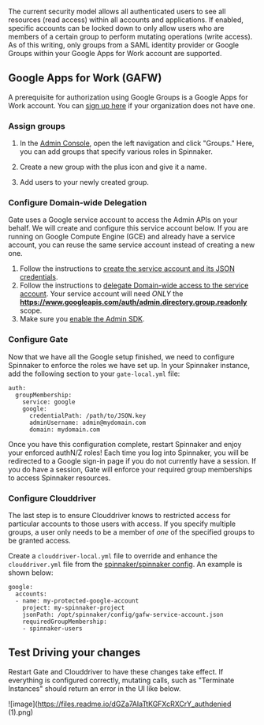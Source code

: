 The current security model allows all authenticated users to see all resources (read access) within all accounts and applications. If enabled, specific accounts can be locked down to only allow users who are members of a certain group to perform mutating operations (write access). As of this writing, only groups from a SAML identity provider or Google Groups within your Google Apps for Work account are supported.

## Google Apps for Work (GAFW)
A prerequisite for authorization using Google Groups is a Google Apps for Work account. You can [sign up here](https://apps.google.com) if your organization does not have one.

### Assign groups

1. In the [Admin Console](https://admin.google.com), open the left navigation and click "Groups." Here, you can add groups that specify various roles in Spinnaker.
2. Create a new group with the plus icon and give it a name.

3. Add users to your newly created group.

### Configure Domain-wide Delegation

Gate uses a Google service account to access the Admin APIs on your behalf. We will create and configure this service account below. If you are running on Google Compute Engine (GCE) and already have a service account, you can reuse the same service account instead of creating a new one.

1. Follow the instructions to [create the service account and its JSON credentials](https://developers.google.com/admin-sdk/directory/v1/guides/delegation#create_the_service_account_and_its_credentials).
2. Follow the instructions to [delegate Domain-wide access to the service account](https://developers.google.com/admin-sdk/directory/v1/guides/delegation#delegate_domain-wide_authority_to_your_service_account). Your service account will need _ONLY_  the **https://www.googleapis.com/auth/admin.directory.group.readonly** scope.
3. Make sure you [enable the Admin SDK](https://console.cloud.google.com/apis/api/admin/overview).

### Configure Gate

Now that we have all the Google setup finished, we need to configure Spinnaker to
enforce the roles we have set up. In your Spinnaker instance, add the following
section to your `gate-local.yml` file:

```
auth:
  groupMembership:
    service: google
    google:
      credentialPath: /path/to/JSON.key
      adminUsername: admin@mydomain.com
      domain: mydomain.com
```

Once you have this configuration complete, restart Spinnaker and enjoy your enforced authN/Z roles!
Each time you log into Spinnaker, you will be redirected to a Google sign-in page if you do not currently have a session. If you do have a session, Gate will enforce your required group memberships to access Spinnaker resources.

### Configure Clouddriver
The last step is to ensure Clouddriver knows to restricted access for particular accounts to those users with access. If you specify multiple groups, a user only needs to be a member of *one* of the specified groups to be granted access. 

Create a `clouddriver-local.yml` file to override and enhance the `clouddriver.yml` file from the [spinnaker/spinnaker config](https://github.com/spinnaker/spinnaker/blob/master/config/clouddriver.yml). An example is shown below:

```
google:
  accounts:
  - name: my-protected-google-account
    project: my-spinnaker-project
    jsonPath: /opt/spinnaker/config/gafw-service-account.json
    requiredGroupMembership:
    - spinnaker-users
```

## Test Driving your changes
Restart Gate and Clouddriver to have these changes take effect. If everything is configured correctly, mutating calls, such as "Terminate Instances" should return an error in the UI like below.

![image](https://files.readme.io/dGZa7AIaTtKGFXcRXCrY_authdenied (1).png)



